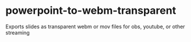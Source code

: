 # powerpoint-to-webm-transparent
Exports slides as transparent webm or mov files for obs, youtube, or other streaming
